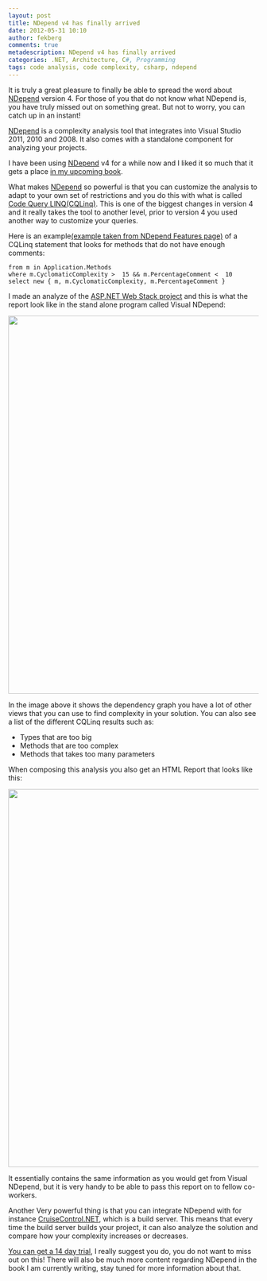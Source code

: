 ```yaml
---
layout: post
title: NDepend v4 has finally arrived
date: 2012-05-31 10:10
author: fekberg
comments: true
metadescription: NDepend v4 has finally arrived
categories: .NET, Architecture, C#, Programming
tags: code analysis, code complexity, csharp, ndepend
---
```

It is truly a great pleasure to finally be able to spread the word about <a href="http://www.ndepend.com">NDepend</a> version 4. For those of you that do not know what NDepend is, you have truly missed out on something great. But not to worry, you can catch up in an instant!<!--excerpt-->

<a href="http://www.ndepend.com">NDepend</a> is a complexity analysis tool that integrates into Visual Studio 2011, 2010 and 2008. It also comes with a standalone component for analyzing your projects.

I have been using <a href="http://www.ndepend.com">NDepend</a> v4 for a while now and I liked it so much that it gets a place <a href="http://blog.filipekberg.se/2012/03/27/video-trailer-for-a-c-smorgasbord/" title="A C# Smorgasbord">in my upcoming book</a>.

What makes <a href="http://www.ndepend.com">NDepend</a> so powerful is that you can customize the analysis to adapt to your own set of restrictions and you do this with what is called <a href="http://www.ndepend.com/Features.aspx#CQL">Code Query LINQ(CQLinq)</a>. This is one of the biggest changes in version 4 and it really takes the tool to another level, prior to version 4 you used another way to customize your queries.

Here is an example<a href="http://www.ndepend.com/Features.aspx">(example taken from  NDepend Features page)</a> of a CQLinq statement that looks for methods that do not have enough comments:

	from m in Application.Methods 
	where m.CyclomaticComplexity >  15 && m.PercentageComment <  10
	select new { m, m.CyclomaticComplexity, m.PercentageComment }

I made an analyze of the <a href="http://aspnetwebstack.codeplex.com/">ASP.NET Web Stack project</a> and this is what the report look like in the stand alone program called Visual NDepend:

<a href="http://cdn.filipekberg.se/fekberg-blog/wp-content/uploads/2012/05/NDepend1.png"><img src="http://cdn.filipekberg.se/fekberg-blog/wp-content/uploads/2012/05/NDepend1-1024x723.png" alt="" title="NDepend analyse of ASP.NET Web Stack" width="761" class="aligncenter size-large wp-image-838" /></a>

In the image above it shows the dependency graph you have a lot of other views that you can use to find complexity in your solution. You can also see a list of the different CQLinq results such as:

<ul>
	<li>Types that are too big</li>
	<li>Methods that are too complex</li>
	<li>Methods that takes too many parameters</li>
</ul>

When composing this analysis you also get an HTML Report that looks like this:

<a href="http://cdn.filipekberg.se/fekberg-blog/wp-content/uploads/2012/05/NDepend2.png"><img src="http://cdn.filipekberg.se/fekberg-blog/wp-content/uploads/2012/05/NDepend2-1024x736.png" alt="" title="NDepend HTML Report" width="761" class="aligncenter size-large wp-image-839" /></a>

It essentially contains the same information as you would get from Visual NDepend, but it is very handy to be able to pass this report on to fellow co-workers.

Another Very powerful thing is that you can integrate NDepend with for instance <a href="http://www.cruisecontrolnet.org/">CruiseControl.NET</a>, which is a build server. This means that every time the build server builds your project, it can also analyze the solution and compare how your complexity increases or decreases.

<a href="http://www.ndepend.com/NDependDownload.aspx">You can get a 14 day trial</a>, I really suggest you do, you do not want to miss out on this! There will also be much more content regarding NDepend in the book I am currently writing, stay tuned for more information about that.